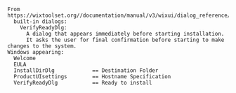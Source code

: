     From https://wixtoolset.org//documentation/manual/v3/wixui/dialog_reference/wixui_dialogs.html
      built-in dialogs:
        VerifyReadyDlg:
          A dialog that appears immediately before starting installation.
          It asks the user for final confirmation before starting to make changes to the system.
    Windows appearing:
      Welcome
      EULA
      InstallDirDlg            == Destination Folder
      ProductUIsettings        == Hostname Specification
      VerifyReadyDlg           == Ready to install
